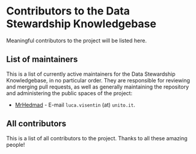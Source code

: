 # Contributors to the Data Stewardship Knowledgebase

Meaningful contributors to the project will be listed here.

## List of maintainers
This is a list of currently active maintainers for the Data Stewardship Knowledgebase, in no particular order.
They are responsible for reviewing and merging pull requests, as well as generally maintaining the repository and administering the public spaces of the project:

- [MrHedmad](https://github.com/MrHedmad) - E-mail `luca.visentin` (at) `unito.it`.

## All contributors

This is a list of all contributors to the project. Thanks to all these amazing people!

<!-- ALL-CONTRIBUTORS-LIST:START - Do not remove or modify this section -->
<!-- prettier-ignore-start -->
<!-- markdownlint-disable -->

<!-- markdownlint-restore -->
<!-- prettier-ignore-end -->

<!-- ALL-CONTRIBUTORS-LIST:END -->
